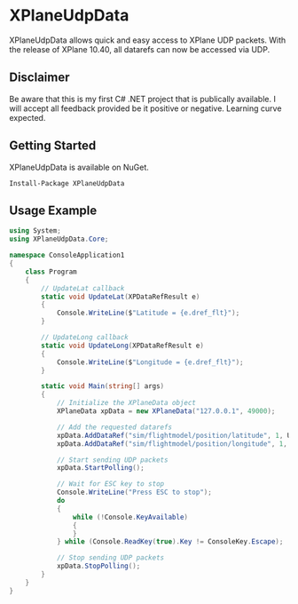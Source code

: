 XPlaneUdpData
=============

XPlaneUdpData allows quick and easy access to XPlane UDP packets. With the release of
XPlane 10.40, all datarefs can now be accessed via UDP.

## Disclaimer

Be aware that this is my first C# .NET project that is publically available. I will
accept all feedback provided be it positive or negative. Learning curve expected.

## Getting Started

XPlaneUdpData is available on NuGet.

```
Install-Package XPlaneUdpData
```

## Usage Example

```c#
using System;
using XPlaneUdpData.Core;

namespace ConsoleApplication1
{
    class Program
    {
        // UpdateLat callback
        static void UpdateLat(XPDataRefResult e)
        {
            Console.WriteLine($"Latitude = {e.dref_flt}");
        }

        // UpdateLong callback
        static void UpdateLong(XPDataRefResult e)
        {
            Console.WriteLine($"Longitude = {e.dref_flt}");
        }

        static void Main(string[] args)
        {
            // Initialize the XPlaneData object
            XPlaneData xpData = new XPlaneData("127.0.0.1", 49000);

            // Add the requested datarefs
            xpData.AddDataRef("sim/flightmodel/position/latitude", 1, UpdateLat);
            xpData.AddDataRef("sim/flightmodel/position/longitude", 1, UpdateLong);

            // Start sending UDP packets
            xpData.StartPolling();

            // Wait for ESC key to stop
            Console.WriteLine("Press ESC to stop");
            do
            {
                while (!Console.KeyAvailable)
                {
                }
            } while (Console.ReadKey(true).Key != ConsoleKey.Escape);

            // Stop sending UDP packets
            xpData.StopPolling();
        }
    }
}
```
